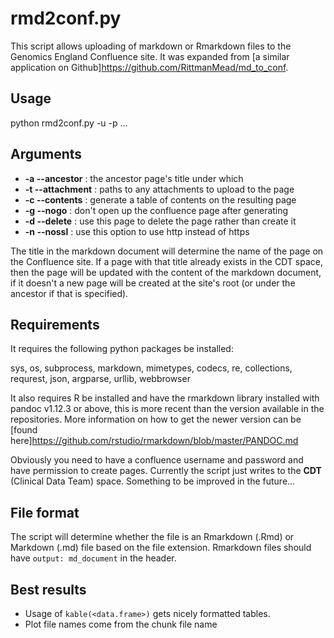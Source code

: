 # rmd2conf.py

This script allows uploading of markdown or Rmarkdown files to the Genomics England Confluence site. It was expanded from [a similar application on Github]<https://github.com/RittmanMead/md_to_conf>.

## Usage

python rmd2conf.py <markdown or rmarkdownfile> -u <username> -p <password> ...

## Arguments

  * **-a --ancestor** : the ancestor page's title under which 
  * **-t --attachment** : paths to any attachments to upload to the page
  * **-c --contents** : generate a table of contents on the resulting page
  * **-g --nogo** : don't open up the confluence page after generating
  * **-d --delete** : use this page to delete the page rather than create it
  * **-n --nossl** : use this option to use http instead of https
  
The title in the markdown document will determine the name of the page on the Confluence site. If a page with that title already exists in the CDT space, then the page will be updated with the content of the markdown document, if it doesn't a new page will be created at the site's root (or under the ancestor if that is specified).

## Requirements

It requires the following python packages be installed:

  sys, os, subprocess, markdown, mimetypes, codecs, re, collections, requrest, json, argparse, urllib, webbrowser
  
It also requires R be installed and have the rmarkdown library installed with pandoc v1.12.3 or above, this is more recent than the version available in the repositories. More information on how to get the newer version can be [found here]<https://github.com/rstudio/rmarkdown/blob/master/PANDOC.md>

Obviously you need to have a confluence username and password and have permission to create pages. Currently the script just writes to the **CDT** (Clinical Data Team) space. Something to be improved in the future...

## File format

The script will determine whether the file is an Rmarkdown (.Rmd) or Markdown (.md) file based on the file extension. Rmarkdown files should have  `output: md_document` in the header.

## Best results

* Usage of `kable(<data.frame>)` gets nicely formatted tables.
* Plot file names come from the chunk file name
